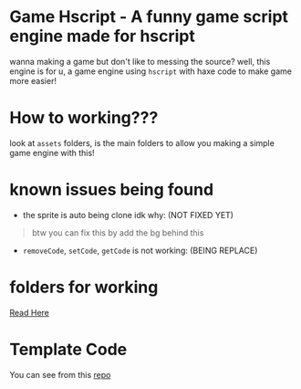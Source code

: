 # Game Hscript - A funny game script engine made for hscript
wanna making a game but don't like to messing the source? well, this engine is for u, a game engine using `hscript` with haxe code to make game more easier!

# How to working???
look at `assets` folders, is the main folders to allow you making a simple game engine with this!

# known issues being found
- the sprite is auto being clone idk why: (NOT FIXED YET)
> btw you can fix this by add the bg behind this
- `removeCode`, `setCode`, `getCode` is not working: (BEING REPLACE)

# folders for working
[Read Here](/DefaultFolderWorking.md)

# Template Code
You can see from this [repo](https://github.com/khuonghoanghuy/Game-Hscript-Template)
